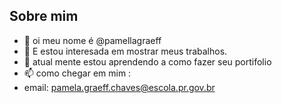 ## Sobre mim

- 👋 oi meu nome é @pamellagraeff
- 👀 E estou interesada em mostrar meus trabalhos.
- 🌱 atual mente estou aprendendo a como fazer seu portifolio
- 📫 como chegar em mim :
- email: pamela.graeff.chaves@escola.pr.gov.br
<!---
pamellagraeff/pamellagraeff is a ✨ special ✨ repository because its `README.md` (this file) appears on your GitHub profile.
You can click the Preview link to take a look at your changes.
--->
